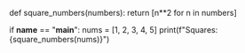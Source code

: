 def square_numbers(numbers):
    return [n**2 for n in numbers]

if __name__ == "__main__":
    nums = [1, 2, 3, 4, 5]
    print(f"Squares: {square_numbers(nums)}")

